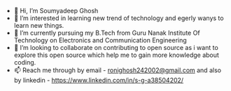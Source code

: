 - 👋 Hi, I’m Soumyadeep Ghosh
- 👀 I’m interested in learning new trend of technology and egerly wanys to learn new things.
- 🌱 I’m currently pursuing my B.Tech from Guru Nanak Institute Of Technology on Electronics and Communication Engineering
- 💞️ I’m looking to collaborate on contributing to open source as i want to explore this open source which help me to gain more knowledge about coding.
- 📫 Reach me through by email - ronighosh242002@gmail.com and also by linkedin - https://www.linkedin.com/in/s-g-a38504202/

<!---
SoumyadeepGhosh24/SoumyadeepGhosh24 is a ✨ special ✨ repository because its `README.md` (this file) appears on your GitHub profile.
You can click the Preview link to take a look at your changes.
--->
